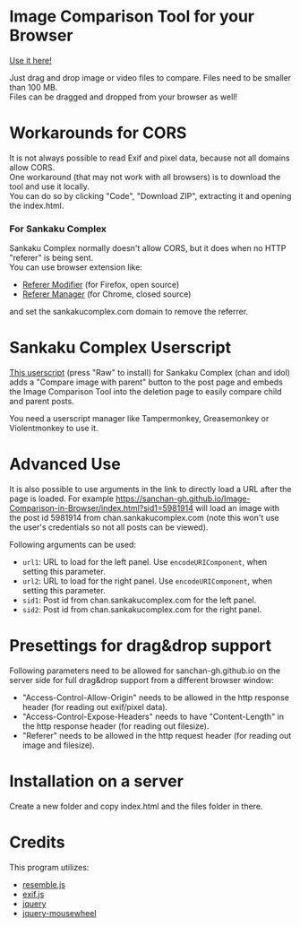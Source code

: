 # Image Comparison Tool for your Browser

[Use it here!](https://sanchan-gh.github.io/Image-Comparison-in-Browser/index.html)

Just drag and drop image or video files to compare. Files need to be smaller than 100 MB.  
Files can be dragged and dropped from your browser as well!

# Workarounds for CORS

It is not always possible to read Exif and pixel data, because not all domains allow CORS.  
One workaround (that may not work with all browsers) is to download the tool and use it locally.  
You can do so by clicking "Code", "Download ZIP", extracting it and opening the index.html.

### For Sankaku Complex

Sankaku Complex normally doesn't allow CORS, but it does when no HTTP "referer" is being sent.  
You can use browser extension like:

 - [Referer Modifier](https://addons.mozilla.org/en-US/firefox/addon/referer-modifier/) (for Firefox, open source)
 - [Referer Manager](https://chrome.google.com/webstore/detail/referer-manager/fpfmkkljdiofokoikgglafnfmmffmmhc) (for Chrome, closed source)

and set the sankakucomplex.com domain to remove the referrer.

# Sankaku Complex Userscript

[This userscript](https://github.com/sanchan-gh/Image-Comparison-in-Browser/blob/main/Image%20Comparison%20Tool%20for%20Sankaku%20Complex.user.js) (press "Raw" to install) for Sankaku Complex (chan and idol)  adds a "Compare image with parent" button to the post page and embeds the Image Comparison Tool into the deletion page to easily compare child and parent posts.

You need a userscript manager like Tampermonkey, Greasemonkey or Violentmonkey to use it.

# Advanced Use

It is also possible to use arguments in the link to directly load a URL after the page is loaded. For example https://sanchan-gh.github.io/Image-Comparison-in-Browser/index.html?sid1=5981914 will load an image with the post id 5981914 from chan.sankakucomplex.com (note this won't use the user's credentials so not all posts can be viewed).

Following arguments can be used:

* `url1`: URL to load for the left panel. Use `encodeURIComponent`, when setting this parameter.
* `url2`: URL to load for the right panel. Use `encodeURIComponent`, when setting this parameter.
* `sid1`: Post id from chan.sankakucomplex.com for the left panel.
* `sid2`: Post id from chan.sankakucomplex.com for the right panel.

# Presettings for drag&drop support

Following parameters need to be allowed for sanchan-gh.github.io on the server side for full drag&drop support from a different browser window:

* "Access-Control-Allow-Origin" needs to be allowed in the http response header (for reading out exif/pixel data).
* "Access-Control-Expose-Headers" needs to have "Content-Length" in the http response header (for reading out filesize).
* "Referer" needs to be allowed in the http request header (for reading out image and filesize).

# Installation on a server

Create a new folder and copy index.html and the files folder in there.

# Credits

This program utilizes:

* [resemble.js](https://github.com/Huddle/Resemble.js)
* [exif.js](https://github.com/exif-js/exif-js)
* [jquery](https://github.com/jquery/jquery)
* [jquery-mousewheel](https://github.com/jquery/jquery-mousewheel)
